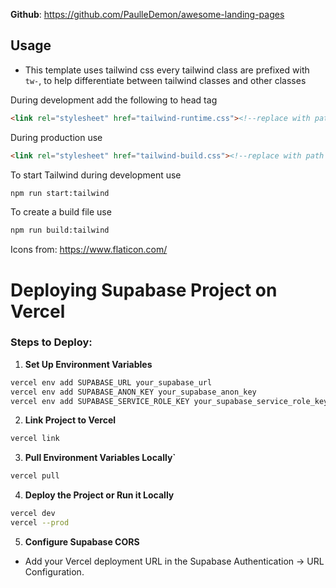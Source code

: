 
**Github**: https://github.com/PaulleDemon/awesome-landing-pages

## Usage

* This template uses tailwind css every tailwind class are prefixed with `tw-`, to help differentiate
  between tailwind classes and other classes  

During development add the following to head tag

```html
<link rel="stylesheet" href="tailwind-runtime.css"><!--replace with path to your tailwind runtime-->
```
During production use

```html
<link rel="stylesheet" href="tailwind-build.css"><!--replace with path to your tailwind build-->
```

To start Tailwind during development use
```html
npm run start:tailwind
```

To create a build file use
```html
npm run build:tailwind
```
Icons from: https://www.flaticon.com/

# Deploying Supabase Project on Vercel

### Steps to Deploy:
1. **Set Up Environment Variables**
 ```sh
 vercel env add SUPABASE_URL your_supabase_url
 vercel env add SUPABASE_ANON_KEY your_supabase_anon_key
 vercel env add SUPABASE_SERVICE_ROLE_KEY your_supabase_service_role_key
 ```

2. **Link Project to Vercel**
  ```sh
  vercel link
```

3. **Pull Environment Variables Locally`**
  ```sh
  vercel pull
```

4. **Deploy the Project or Run it Locally**
  ```sh
  vercel dev
  vercel --prod
```

5. **Configure Supabase CORS**
* Add your Vercel deployment URL in the Supabase Authentication → URL Configuration.